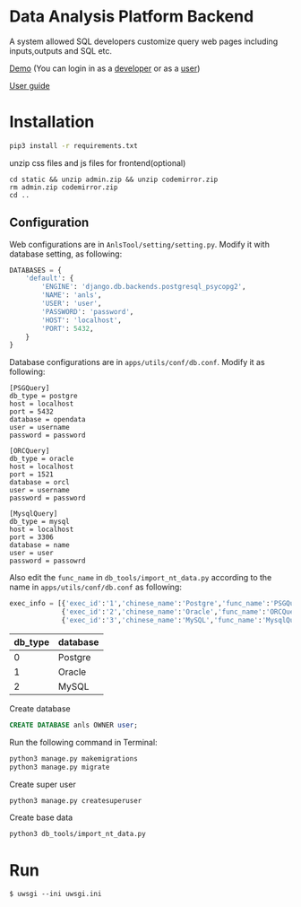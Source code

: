 Data Analysis Platform Backend
==============================
A system allowed SQL developers customize query web pages including inputs,outputs and SQL etc.

[Demo](http://129.211.26.73:8080) (You can login in as a [developer](http://129.211.26.73:8080/login?password=deve%401234%21&username=deve1) or as a [user](http://129.211.26.73:8080/login?password=12345678%21&username=user1)) 

[User guide](https://github.com/wangyichengsh/data_analysis_platform-frontend/blob/main/docs/user_guide.md) 


Installation
============
```bash
pip3 install -r requirements.txt
```

unzip css files and js files for frontend(optional)
```
cd static && unzip admin.zip && unzip codemirror.zip
rm admin.zip codemirror.zip
cd ..
```


## Configuration
Web configurations are in `AnlsTool/setting/setting.py`. Modify it with database setting, as following:
```python
DATABASES = {
    'default': {
        'ENGINE': 'django.db.backends.postgresql_psycopg2',
        'NAME': 'anls',
        'USER': 'user',
        'PASSWORD': 'password',
        'HOST': 'localhost',
        'PORT': 5432,
    }
}
```

Database configurations are in `apps/utils/conf/db.conf`. Modify it as following:

```
[PSGQuery]
db_type = postgre
host = localhost
port = 5432
database = opendata
user = username
password = password

[ORCQuery]
db_type = oracle
host = localhost
port = 1521
database = orcl
user = username
password = password

[MysqlQuery]
db_type = mysql
host = localhost
port = 3306
database = name
user = user
password = passowrd
```
Also edit the `func_name` in `db_tools/import_nt_data.py` according to the name in `apps/utils/conf/db.conf` as following:
```python
exec_info = [{'exec_id':'1','chinese_name':'Postgre','func_name':'PSGQuery','db_type':0},
             {'exec_id':'2','chinese_name':'Oracle','func_name':'ORCQuery','db_type':1},
             {'exec_id':'3','chinese_name':'MySQL','func_name':'MysqlQuery','db_type':2}]
```
|db_type|database|
|-------|--------|
|0|Postgre|
|1|Oracle|
|2|MySQL| 

Create database
```sql
CREATE DATABASE anls OWNER user;
```

Run the following command in Terminal:
```bash
python3 manage.py makemigrations
python3 manage.py migrate
```

Create super user
```bash
python3 manage.py createsuperuser
```

Create base data
```bash
python3 db_tools/import_nt_data.py
```


Run
=====
```console
$ uwsgi --ini uwsgi.ini
```

